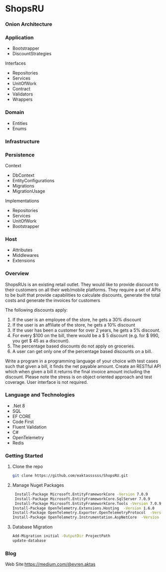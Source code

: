 # ShopsRU

### Onion Architecture


### Application 

* Bootstrapper   
* DiscountStrategies
  
 Interfaces
*	Repositories
*	Services
*	UnitOfWork
* Contract
* Validators
* Wrappers

### Domain
 * Entities 
 * Enums

### Infrastructure


### Persistence

Context
   * DbContext
   *	EntityConfigurations
   *	Migrations
   *	MigrationUsage

Implementations

*	Repositories
*	Services
*	UnitOfWork
* Bootstrapper

### Host
* Attributes
* Middlewares
* Extensions



### Overview
ShopsRUs is an existing retail outlet. They would like to provide discount to their customers on all their web/mobile platforms. They require a set of APIs to be built that provide capabilities to calculate discounts, generate the total costs and generate the invoices for customers

The following discounts apply:
1.	If the user is an employee of the store, he gets a 30% discount
2.	If the user is an affiliate of the store, he gets a 10% discount
3.	If the user has been a customer for over 2 years, he gets a 5% discount.
4.	For every $100 on the bill, there would be a $ 5 discount (e.g. for $ 990, you get $ 45 as a discount).
5.	The percentage based discounts do not apply on groceries.
6.	A user can get only one of the percentage based discounts on a bill.

Write a program in a programming language of your choice with test cases such that given a bill, it finds the net payable amount. Create an RESTful API which when given a bill it returns the final invoice amount including the discount. Please note the stress is on object oriented approach and test coverage. User interface is not required. 


### Language and Technologies
* .Net 8
* SQL
* EF CORE
* Code First
* Fluent Validation
* C#
* OpenTelemetry
* Redis
### Getting Started

1. Clone the repo
   ```sh
   git clone https://github.com/eaktassssss/ShopsRU.git
   ```
2. Manage Nuget Packages
   ```sh
    Install-Package Microsoft.EntityFrameworkCore -Version 7.0.9
    Install-Package Microsoft.EntityFrameworkCore.SqlServer 7.0.9
    Install-Package Microsoft.EntityFrameworkCore.Tools -Version 7.0.9
   Install-Package OpenTelemetry.Extensions.Hosting  -Version 1.6.0
   Install-Package OpenTelemetry.Exporter.OpenTelemetryProtocol  -Version 1.6.0
   Install-Package OpenTelemetry.Instrumentation.AspNetCore  -Version 1.6.0
   
   ```

3. Database Migration
   ```sh
   Add-Migration initial -OutputDir ProjectPath
   update-database
   ```


### Blog
Web Site:https://medium.com/@evren.aktas


